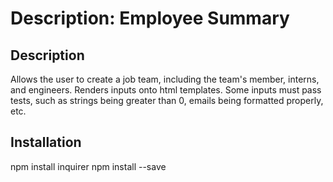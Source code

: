 # Description: Employee Summary
  

  ## Description
  Allows the user to create a job team, including the team's member, interns, and engineers. Renders inputs onto html templates. Some inputs must pass tests, such as strings being greater than 0, emails being formatted properly, etc.

  ## Installation
  npm install inquirer
  npm install --save


 
